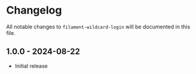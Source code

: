 # Changelog

All notable changes to `filament-wildcard-login` will be documented in this file.

## 1.0.0 - 2024-08-22

- Initial release
